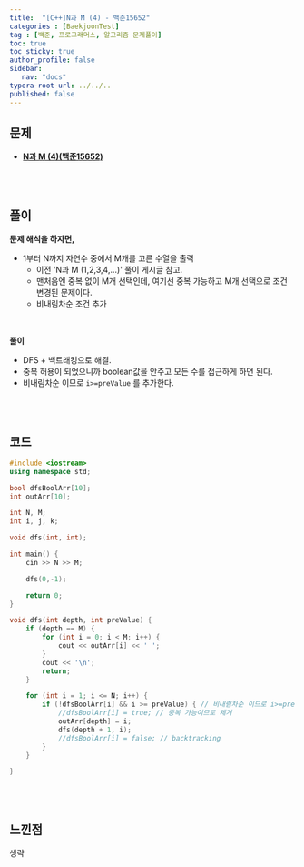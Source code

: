 ```yaml
---
title:  "[C++]N과 M (4) - 백준15652"
categories : [BaekjoonTest]
tag : [백준, 프로그래머스, 알고리즘 문제풀이]
toc: true
toc_sticky: true
author_profile: false
sidebar:
   nav: "docs"
typora-root-url: ../../..
published: false
---
```




## 문제

* **[N과 M (4)(백준15652)](https://www.acmicpc.net/problem/15652)**

<br><br>

## 풀이

**문제 해석을 하자면,**

* 1부터 N까지 자연수 중에서 M개를 고른 수열을 출력
  * 이전 'N과 M (1,2,3,4,...)' 풀이 게시글 참고.
  * 맨처음엔 중복 없이 M개 선택인데, 여기선 중복 가능하고 M개 선택으로 조건 변경된 문제이다.
  * 비내림차순 조건 추가

<br>

**풀이**

- DFS + 백트래킹으로 해결.
- 중복 허용이 되었으니까 boolean값을 안주고 모든 수를 접근하게 하면 된다.
- 비내림차순 이므로 `i>=preValue` 를 추가한다.

<br><br>

## 코드

```c++
#include <iostream>
using namespace std;

bool dfsBoolArr[10];
int outArr[10];

int N, M;
int i, j, k;

void dfs(int, int);

int main() {
	cin >> N >> M;

	dfs(0,-1);

	return 0;
}

void dfs(int depth, int preValue) {
	if (depth == M) {
		for (int i = 0; i < M; i++) {
			cout << outArr[i] << ' ';
		}
		cout << '\n';
		return;
	}

	for (int i = 1; i <= N; i++) {
		if (!dfsBoolArr[i] && i >= preValue) { // 비내림차순 이므로 i>=preValue
			//dfsBoolArr[i] = true; // 중복 가능이므로 제거
			outArr[depth] = i;
			dfs(depth + 1, i);
			//dfsBoolArr[i] = false; // backtracking
		}
	}

}
```

<br><br>

## 느낀점

생략

